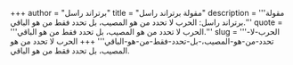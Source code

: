 +++
author = "برتراند راسل"
title = "مقولة برتراند راسل"
description = '''مقولة برتراند راسل: الحرب لا تحدد من هو المصيب، بل تحدد فقط من هو الباقي.'''
quote = '''الحرب لا تحدد من هو المصيب، بل تحدد فقط من هو الباقي.'''
slug = '''الحرب-لا-تحدد-من-هو-المصيب،-بل-تحدد-فقط-من-هو-الباقي'''
+++
الحرب لا تحدد من هو المصيب، بل تحدد فقط من هو الباقي.
